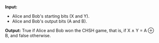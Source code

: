 **Input:** 

- Alice and Bob's starting bits (X and Y).
- Alice and Bob's output bits (A and B).

**Output:**
  True if Alice and Bob won the CHSH game, that is, if X ∧ Y = A ⊕ B, and false otherwise.

